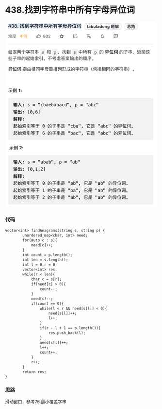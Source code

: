 # 438.找到字符串中所有字母异位词

![Clipboard_2022-06-06-20-57-28](https://raw.githubusercontent.com/damenshi/myImage/main/img/Clipboard_2022-06-06-20-57-28.png)

### 代码

    vector<int> findAnagrams(string s, string p) {
            unordered_map<char, int> need;
            for(auto c : p){
                need[c]++;
            }
            int count = p.length();
            int len = s.length();
            int l = 0,r = 0;
            vector<int> res;
            while(r < len){
                char c = s[r];
                if(need[c] > 0){
                    count--;
                }
                need[c]--;
                if(count == 0){
                    while(l < r && need[s[l]] < 0){
                        need[s[l]]++;
                        l++;
                    }
                    if(r - l + 1 == p.length()){
                        res.push_back(l);
                    }
                    need[s[l]]++;
                    l++;
                    count++;
                }
                r++;
            }
            return res;
    }

### 思路
滑动窗口，参考76.最小覆盖字串
